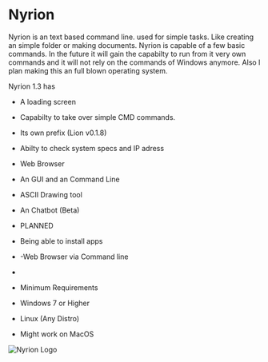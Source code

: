 # Nyrion
Nyrion is an text based command line. used for simple tasks. Like creating an simple folder or making documents. 
Nyrion is capable of a few basic commands. In the future it will gain the capabilty to run from it very own commands and it will not rely on the commands of Windows anymore. Also I plan making this an full blown operating system.

Nyrion 1.3 has
- A loading screen
- Capabilty to take over simple CMD commands.
- Its own prefix (Lion v0.1.8)
- Abilty to check system specs and IP adress
- Web Browser
- An GUI and an Command Line
- ASCII Drawing tool
- An Chatbot (Beta)

- PLANNED
- Being able to install apps
- -Web Browser via Command line


- 

- Minimum Requirements
- Windows 7 or Higher
- Linux (Any Distro)
- Might work on MacOS 
  

![Nyrion Logo](https://github.com/user-attachments/assets/e9b7d50d-5388-459a-ac43-da38341dbb9b)

